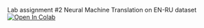 Lab assignment #2
Neural Machine Translation on EN-RU dataset
  [![Open In Colab](https://colab.research.google.com/assets/colab-badge.svg)](https://colab.research.google.com/github/girafe-ai/natural-language-processing/23s_made/homeworks/Lab02_neural_machine_translation/lab02_Neural_Machine_Translation.ipynb)